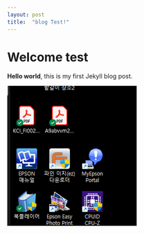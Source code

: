 ```yaml
---
layout: post
title:  "blog Test!"
---
```


# Welcome test

**Hello world**, this is my first Jekyll blog post.

![image-20220310162531233](../images/2022-03-10-logTest1/image-20220310162531233.png)

